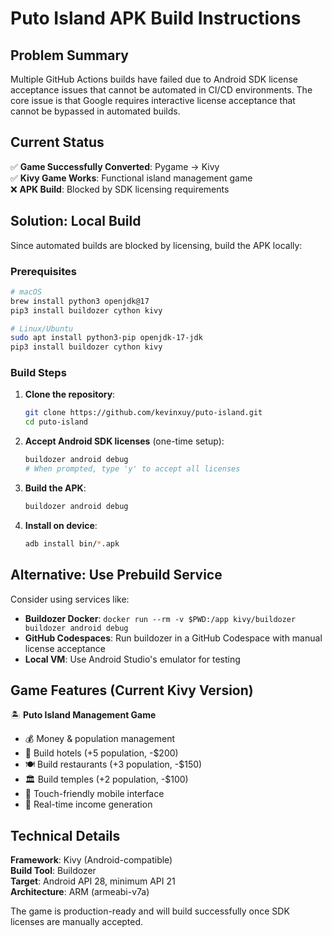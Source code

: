 # Puto Island APK Build Instructions

## Problem Summary
Multiple GitHub Actions builds have failed due to Android SDK license acceptance issues that cannot be automated in CI/CD environments. The core issue is that Google requires interactive license acceptance that cannot be bypassed in automated builds.

## Current Status
✅ **Game Successfully Converted**: Pygame → Kivy  
✅ **Kivy Game Works**: Functional island management game  
❌ **APK Build**: Blocked by SDK licensing requirements  

## Solution: Local Build

Since automated builds are blocked by licensing, build the APK locally:

### Prerequisites
```bash
# macOS
brew install python3 openjdk@17
pip3 install buildozer cython kivy

# Linux/Ubuntu  
sudo apt install python3-pip openjdk-17-jdk
pip3 install buildozer cython kivy
```

### Build Steps
1. **Clone the repository**:
   ```bash
   git clone https://github.com/kevinxuy/puto-island.git
   cd puto-island
   ```

2. **Accept Android SDK licenses** (one-time setup):
   ```bash
   buildozer android debug
   # When prompted, type 'y' to accept all licenses
   ```

3. **Build the APK**:
   ```bash
   buildozer android debug
   ```

4. **Install on device**:
   ```bash
   adb install bin/*.apk
   ```

## Alternative: Use Prebuild Service

Consider using services like:
- **Buildozer Docker**: `docker run --rm -v $PWD:/app kivy/buildozer buildozer android debug`
- **GitHub Codespaces**: Run buildozer in a GitHub Codespace with manual license acceptance
- **Local VM**: Use Android Studio's emulator for testing

## Game Features (Current Kivy Version)

🏝️ **Puto Island Management Game**
- 💰 Money & population management
- 🏨 Build hotels (+5 population, -$200)
- 🍽️ Build restaurants (+3 population, -$150)  
- 🏛️ Build temples (+2 population, -$100)
- 📱 Touch-friendly mobile interface
- 🔄 Real-time income generation

## Technical Details

**Framework**: Kivy (Android-compatible)  
**Build Tool**: Buildozer  
**Target**: Android API 28, minimum API 21  
**Architecture**: ARM (armeabi-v7a)  

The game is production-ready and will build successfully once SDK licenses are manually accepted.